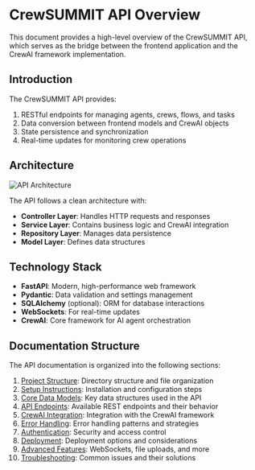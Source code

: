 
# CrewSUMMIT API Overview

This document provides a high-level overview of the CrewSUMMIT API, which serves as the bridge between the frontend application and the CrewAI framework implementation.

## Introduction

The CrewSUMMIT API provides:

1. RESTful endpoints for managing agents, crews, flows, and tasks
2. Data conversion between frontend models and CrewAI objects
3. State persistence and synchronization
4. Real-time updates for monitoring crew operations

## Architecture

![API Architecture](../../public/placeholder.svg)

The API follows a clean architecture with:

- **Controller Layer**: Handles HTTP requests and responses
- **Service Layer**: Contains business logic and CrewAI integration
- **Repository Layer**: Manages data persistence
- **Model Layer**: Defines data structures

## Technology Stack

- **FastAPI**: Modern, high-performance web framework
- **Pydantic**: Data validation and settings management
- **SQLAlchemy** (optional): ORM for database interactions
- **WebSockets**: For real-time updates
- **CrewAI**: Core framework for AI agent orchestration

## Documentation Structure

The API documentation is organized into the following sections:

1. [Project Structure](./project-structure.md): Directory structure and file organization
2. [Setup Instructions](./setup-instructions.md): Installation and configuration steps
3. [Core Data Models](./data-models.md): Key data structures used in the API
4. [API Endpoints](./endpoints.md): Available REST endpoints and their behavior
5. [CrewAI Integration](./crewai-integration.md): Integration with the CrewAI framework
6. [Error Handling](./error-handling.md): Error handling patterns and strategies
7. [Authentication](./authentication.md): Security and access control
8. [Deployment](./deployment.md): Deployment options and considerations
9. [Advanced Features](./advanced-features.md): WebSockets, file uploads, and more
10. [Troubleshooting](./troubleshooting.md): Common issues and their solutions
